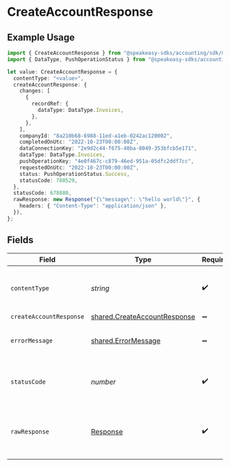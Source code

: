 # CreateAccountResponse

## Example Usage

```typescript
import { CreateAccountResponse } from "@speakeasy-sdks/accounting/sdk/models/operations";
import { DataType, PushOperationStatus } from "@speakeasy-sdks/accounting/sdk/models/shared";

let value: CreateAccountResponse = {
  contentType: "<value>",
  createAccountResponse: {
    changes: [
      {
        recordRef: {
          dataType: DataType.Invoices,
        },
      },
    ],
    companyId: "8a210b68-6988-11ed-a1eb-0242ac120002",
    completedOnUtc: "2022-10-23T00:00:00Z",
    dataConnectionKey: "2e9d2c44-f675-40ba-8049-353bfcb5e171",
    dataType: DataType.Invoices,
    pushOperationKey: "4e0f467c-c879-46ed-951a-05dfc2ddf7cc",
    requestedOnUtc: "2022-10-23T00:00:00Z",
    status: PushOperationStatus.Success,
    statusCode: 780529,
  },
  statusCode: 678880,
  rawResponse: new Response("{\"message\": \"hello world\"}", {
    headers: { "Content-Type": "application/json" },
  }),
};
```

## Fields

| Field                                                                               | Type                                                                                | Required                                                                            | Description                                                                         |
| ----------------------------------------------------------------------------------- | ----------------------------------------------------------------------------------- | ----------------------------------------------------------------------------------- | ----------------------------------------------------------------------------------- |
| `contentType`                                                                       | *string*                                                                            | :heavy_check_mark:                                                                  | HTTP response content type for this operation                                       |
| `createAccountResponse`                                                             | [shared.CreateAccountResponse](../../../sdk/models/shared/createaccountresponse.md) | :heavy_minus_sign:                                                                  | Success                                                                             |
| `errorMessage`                                                                      | [shared.ErrorMessage](../../../sdk/models/shared/errormessage.md)                   | :heavy_minus_sign:                                                                  | The request made is not valid.                                                      |
| `statusCode`                                                                        | *number*                                                                            | :heavy_check_mark:                                                                  | HTTP response status code for this operation                                        |
| `rawResponse`                                                                       | [Response](https://developer.mozilla.org/en-US/docs/Web/API/Response)               | :heavy_check_mark:                                                                  | Raw HTTP response; suitable for custom response parsing                             |